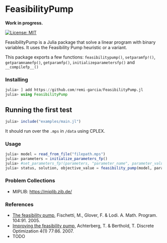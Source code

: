 # FeasibilityPump

**Work in progress.**

[![License: MIT](https://img.shields.io/badge/License-MIT-green.svg)](https://opensource.org/licenses/MIT)

FeasibilityPump is a Julia package that solve a linear program with binary variables. It uses the Feasibility Pump heuristic or a variant.

This package exports a few functions: `feasibilitypump()`, `setparamfp!()`, `getparamnamefp()`, `getparamfp()`, `initializeparametersfp()` and `__compilefp__()`

### Installing

```julia
julia> ] add https://github.com/remi-garcia/FeasibilityPump.jl
julia> using FeasibilityPump
```

## Running the first test

```julia
julia> include("examples/main.jl")
```
It should run over the `.mps` in `/data` using CPLEX.

### Usage

```julia
julia> model = read_from_file("filepath.mps")
julia> parameters = initialize_parameters_fp()
julia> #set_parameters_fp!(parameters, "parameter_name", parameter_value) # See docs for more info on this
julia> status, solution, objective_value = feasibility_pump(model, parameters)
```

### Problem Collections

* MIPLIB: https://miplib.zib.de/

### References

* [The feasibility pump](https://doi.org/10.1007/s10107-004-0570-3), Fischetti, M., Glover, F. & Lodi. A. Math. Program. 104:91. 2005.
* [Improving the feasibility pump](https://doi.org/10.1016/j.disopt.2006.10.004), Achterberg, T. & Berthold, T. Discrete Optimization 4(1) 77:86. 2007.
* TODO
